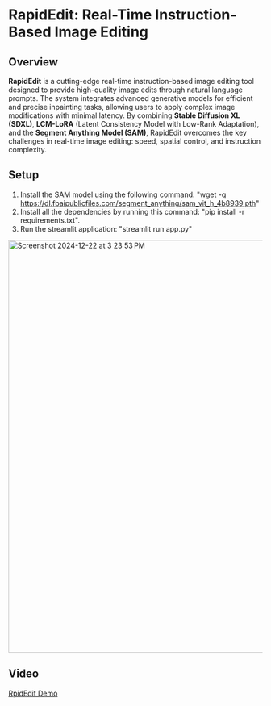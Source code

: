 # RapidEdit: Real-Time Instruction-Based Image Editing

## Overview

**RapidEdit** is a cutting-edge real-time instruction-based image editing tool designed to provide high-quality image edits through natural language prompts. The system integrates advanced generative models for efficient and precise inpainting tasks, allowing users to apply complex image modifications with minimal latency. By combining **Stable Diffusion XL (SDXL)**, **LCM-LoRA** (Latent Consistency Model with Low-Rank Adaptation), and the **Segment Anything Model (SAM)**, RapidEdit overcomes the key challenges in real-time image editing: speed, spatial control, and instruction complexity.


## Setup

1. Install the SAM model using the following command: "wget -q https://dl.fbaipublicfiles.com/segment_anything/sam_vit_h_4b8939.pth"
2. Install all the dependencies by running this command: "pip install -r requirements.txt".
3. Run the streamlit application: "streamlit run app.py"


<img width="818" alt="Screenshot 2024-12-22 at 3 23 53 PM" src="https://github.com/user-attachments/assets/07c41ac8-d7b4-486a-8320-4a56b9b8c19a" />

## Video 
[RpidEdit Demo](https://drive.google.com/file/d/15-1PmsUoVQcoQJIc1iOV6HSYY82WdR7r/view?usp=sharing)
